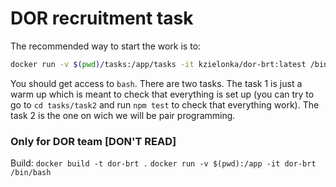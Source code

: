 # DOR recruitment task

The recommended way to start the work is to:
```bash
docker run -v $(pwd)/tasks:/app/tasks -it kzielonka/dor-brt:latest /bin/bash
```
You should get access to `bash`.
There are two tasks.
The task 1 is just a warm up which is meant to check that everything is set up (you can try to go to `cd tasks/task2` and run `npm test` to check that everything work).
The task 2 is the one on wich we will be pair programming.

### Only for DOR team [DON'T READ]
Build:
`docker build -t dor-brt .`
`docker run -v $(pwd):/app -it dor-brt /bin/bash`
